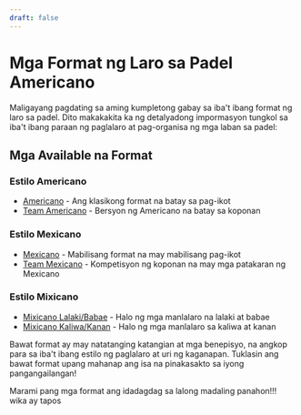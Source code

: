 ```yaml
---
draft: false
---
```


# Mga Format ng Laro sa Padel Americano

Maligayang pagdating sa aming kumpletong gabay sa iba't ibang format ng laro sa padel. Dito makakakita ka ng detalyadong impormasyon tungkol sa iba't ibang paraan ng paglalaro at pag-organisa ng mga laban sa padel:

## Mga Available na Format

### Estilo Americano
- [Americano](/tl/americano) - Ang klasikong format na batay sa pag-ikot
- [Team Americano](/tl/team-americano) - Bersyon ng Americano na batay sa koponan

### Estilo Mexicano
- [Mexicano](/tl/mexicano) - Mabilisang format na may mabilisang pag-ikot
- [Team Mexicano](/tl/team-mexicano) - Kompetisyon ng koponan na may mga patakaran ng Mexicano

### Estilo Mixicano
- [Mixicano Lalaki/Babae](/tl/mixicano) - Halo ng mga manlalaro na lalaki at babae
- [Mixicano Kaliwa/Kanan](/tl/mixicano) - Halo ng mga manlalaro sa kaliwa at kanan

Bawat format ay may natatanging katangian at mga benepisyo, na angkop para sa iba't ibang estilo ng paglalaro at uri ng kaganapan. Tuklasin ang bawat format upang mahanap ang isa na pinakasakto sa iyong pangangailangan!

Marami pang mga format ang idadagdag sa lalong madaling panahon!!! wika ay tapos